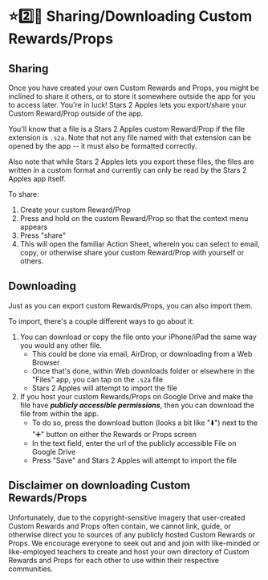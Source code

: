 # ⭐️2️⃣🍎 Sharing/Downloading Custom Rewards/Props

## Sharing

Once you have created your own Custom Rewards and Props, you might be inclined to share it others, or to store it somewhere outside the app for you to access later. You're in luck! Stars 2 Apples lets you export/share your Custom Reward/Prop outside of the app.

You'll know that a file is a Stars 2 Apples custom Reward/Prop if the file extension is `.s2a`. Note that not any file named with that extension can be opened by the app -- it must also be formatted correctly.

Also note that while Stars 2 Apples lets you export these files, the files are written in a custom format and currently can only be read by the Stars 2 Apples app itself. 

To share:
1. Create your custom Reward/Prop
2. Press and hold on the custom Reward/Prop so that the context menu appears
3. Press "share"
4. This will open the familiar Action Sheet, wherein you can select to email, copy, or otherwise share your custom Reward/Prop with yourself or others.

## Downloading

Just as you can export custom Rewards/Props, you can also import them.

To import, there's a couple different ways to go about it:
1. You can download or copy the file onto your iPhone/iPad the same way you would any other file.
   - This could be done via email, AirDrop, or downloading from a Web Browser
   - Once that's done, within Web downloads folder or elsewhere in the "Files" app, you can tap on the `.s2a` file
   - Stars 2 Apples will attempt to import the file
2. If you host your custom Rewards/Props on Google Drive and make the file have _**publicly accessible permissions**_, then you can download the file from within the app.
   - To do so, press the download button (looks a bit like "⬇️") next to the "➕" button on either the Rewards or Props screen
   - In the text field, enter the url of the publicly accessible File on Google Drive
   - Press "Save" and Stars 2 Apples will attempt to import the file 

## Disclaimer on downloading Custom Rewards/Props

Unfortunately, due to the copyright-sensitive imagery that user-created Custom Rewards and Props often contain, we cannot link, guide, or otherwise direct you to sources of any publicly hosted Custom Rewards or Props. We encourage everyone to seek out and and join with like-minded or like-employed teachers to create and host your own directory of Custom Rewards and Props for each other to use within their respective communities.
